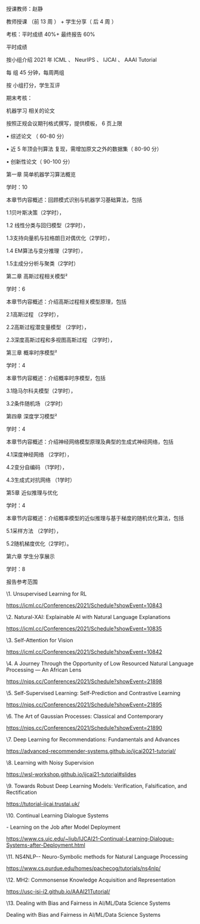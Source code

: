 

授课教师：赵静

教师授课 （前 13 周 ） + 学生分享（ 后 4 周 ）

考核：平时成绩 40%+ 最终报告 60%

平时成绩

按小组介绍 2021 年 ICML 、 NeurIPS 、 IJCAI 、 AAAI Tutorial

每 组 45 分钟，每周两组

按 小组打分，学生互评



期末考核：

机器学习 相关的论文

按照正规会议期刊格式撰写，提供模板， 6 页上限

• 综述论文 （ 60-80 分）

• 近 5 年顶会刊算法 复现，需增加原文之外的数据集（ 80-90 分）

• 创新性论文（ 90-100 分）





第一章 简单机器学习算法概览

学时：10

本章节内容概述：回顾模式识别与机器学习基础算法，包括

1.1贝叶斯决策（2学时），

1.2 线性分类与回归模型（2学时），

1.3支持向量机与拉格朗日对偶优化（2学时），

1.4 EM算法与变分推理（2学时），

1.5主成分分析与聚类（2学时）

 

第二章 高斯过程相关模型²

学时：6

本章节内容概述：介绍高斯过程相关模型原理，包括

2.1高斯过程 （2学时），

2.2高斯过程潜变量模型 （2学时），

2.3深度高斯过程和多视图高斯过程 （2学时），

 

第三章 概率时序模型²

学时：4

本章节内容概述：介绍概率时序模型，包括

3.1隐马尔科夫模型（2学时），

3.2条件随机场 （2学时）

 

第四章 深度学习模型²

学时：4

本章节内容概述：介绍神经网络模型原理及典型的生成式神经网络，包括

4.1深度神经网络 （2学时），

4.2变分自编码 （1学时），

4.3生成式对抗网络 （1学时）

 

第5章 近似推理与优化

学时：4

本章节内容概述：介绍概率模型的近似推理与基于梯度的随机优化算法，包括

5.1采样方法 （2学时），

5.2随机梯度优化（2学时）。

第六章 学生分享展示

学时：8







报告参考范围

\1. Unsupervised Learning for RL

https://icml.cc/Conferences/2021/Schedule?showEvent=10843

\2. Natural-XAI: Explainable AI with Natural Language Explanations

https://icml.cc/Conferences/2021/Schedule?showEvent=10835

\3. Self-Attention for Vision

https://icml.cc/Conferences/2021/Schedule?showEvent=10842

\4. A Journey Through the Opportunity of Low Resourced Natural Language Processing — An African Lens

https://nips.cc/Conferences/2021/Schedule?showEvent=21898

\5. Self-Supervised Learning: Self-Prediction and Contrastive Learning

https://nips.cc/Conferences/2021/Schedule?showEvent=21895

\6. The Art of Gaussian Processes: Classical and Contemporary

https://nips.cc/Conferences/2021/Schedule?showEvent=21890

\7. Deep Learning for Recommendations: Fundamentals and Advances

https://advanced-recommender-systems.github.io/ijcai2021-tutorial/

\8. Learning with Noisy Supervision

https://wsl-workshop.github.io/ijcai21-tutorial#slides

\9. Towards Robust Deep Learning Models: Verification, Falsification, and Rectification

https://tutorial-ijcai.trustai.uk/

\10. Continual Learning Dialogue Systems

\- Learning on the Job after Model Deployment

https://www.cs.uic.edu/~liub/IJCAI21-Continual-Learning-Dialogue-Systems-after-Deployment.html

\11. NS4NLP-- Neuro-Symbolic methods for Natural Language Processing

https://www.cs.purdue.edu/homes/pachecog/tutorials/ns4nlp/

\12. MH2: Commonsense Knowledge Acquisition and Representation

https://usc-isi-i2.github.io/AAAI21Tutorial/

\13. Dealing with Bias and Fairness in AI/ML/Data Science Systems

Dealing with Bias and Fairness in AI/ML/Data Science Systems